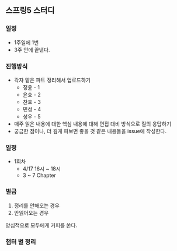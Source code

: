 ## 스프링5 스터디

### 일정
- 1주일에 1번
- 3주 안에 끝낸다.

### 진행방식
- 각자 맡은 파트 정리해서 업로드하기
  - 정윤 - 1
  - 윤호 - 2
  - 찬호 - 3
  - 민성 - 4
  - 성우 - 5
- 매주 읽은 내용에 대한 핵심 내용에 대해 면접 대비 방식으로 질의 응답하기
- 궁금한 점이나, 더 깊게 파보면 좋을 것 같은 내용들을 issue에 작성한다.

### 일정
- 1회차
  - 4/17 16시 ~ 18시
  - 3 ~ 7 Chapter

### 벌금
1. 정리를 안해오는 경우
2. 안읽어오는 경우

양심적으로 모두에게 커피를 쏜다.

### 챕터 별 정리 


<!-- 
  멘토링 정리 처럼 본인 폴더에 파일 저장하고 
  
  chapter 1. [제목](링크)
  
  로 남겨주세요.
-->
